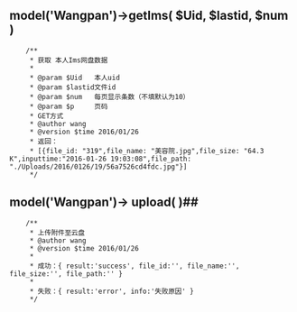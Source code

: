 ## model('Wangpan')->getIms( $Uid, $lastid, $num ) ##
      
        /**
         * 获取 本人Ims网盘数据
         * 
         * @param $Uid   本人uid
         * @param $lastid文件id 
         * @param $num   每页显示条数（不填默认为10）
         * @param $p     页码
         * GET方式
         * @author wang
         * @version $time 2016/01/26 
         * 返回：
         * [{file_id: "319",file_name: "美容院.jpg",file_size: "64.3 K",inputtime:"2016-01-26 19:03:08",file_path: "./Uploads/2016/0126/19/56a7526cd4fdc.jpg"}]
         */ 


## model('Wangpan')-> upload( )##

        /**
         * 上传附件至云盘
         * @author wang
         * @version $time 2016/01/26 
         *  
         * 成功：{ result:'success', file_id:'', file_name:'', file_size:'', file_path:'' }
         *
         * 失败：{ result:'error', info:'失败原因' }
         */



        